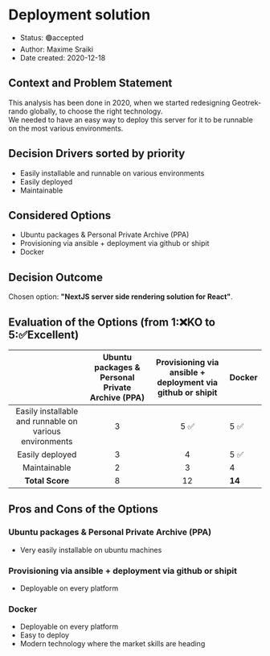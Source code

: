 # Deployment solution

- Status: 🟢accepted
- Author: Maxime Sraiki
- Date created: 2020-12-18

## Context and Problem Statement

This analysis has been done in 2020, when we started redesigning Geotrek-rando globally, to choose the right technology.  
We needed to have an easy way to deploy this server for it to be runnable on the most various environments.

## Decision Drivers sorted by priority

- Easily installable and runnable on various environments
- Easily deployed
- Maintainable

## Considered Options

- Ubuntu packages & Personal Private Archive (PPA)
- Provisioning via ansible + deployment via github or shipit
- Docker

## Decision Outcome

Chosen option: **"NextJS server side rendering solution for React"**.

## Evaluation of the Options (from 1:❌KO to 5:✅Excellent)

|                                                         | Ubuntu packages & Personal Private Archive (PPA) | Provisioning via ansible + deployment via github or shipit | Docker |
| :-----------------------------------------------------: | :----------------------------------------------: | :--------------------------------------------------------: | ------ |
| Easily installable and runnable on various environments |                        3                         |                            5 ✅                            | 5 ✅   |
|                     Easily deployed                     |                        3                         |                             4                              | 5 ✅   |
|                      Maintainable                       |                        2                         |                             3                              | 4      |
|                     **Total Score**                     |                        8                         |                             12                             | **14** |

## Pros and Cons of the Options

### Ubuntu packages & Personal Private Archive (PPA)

- Very easily installable on ubuntu machines

### Provisioning via ansible + deployment via github or shipit

- Deployable on every platform

### Docker

- Deployable on every platform
- Easy to deploy
- Modern technology where the market skills are heading
